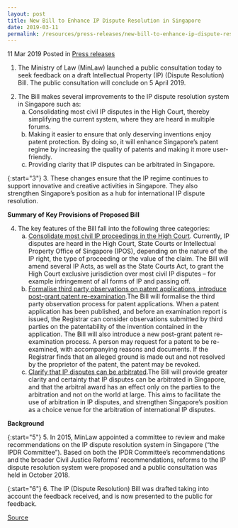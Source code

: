 ```yaml
---
layout: post
title: New Bill to Enhance IP Dispute Resolution in Singapore
date: 2019-03-11
permalink: /resources/press-releases/new-bill-to-enhance-ip-dispute-resolution-in-singapore/
---
```


11 Mar 2019 Posted in [Press releases](https://www.mlaw.gov.sg/news/press-releases/)

1. The Ministry of Law (MinLaw) launched a public consultation today to seek feedback on a draft Intellectual Property (IP) (Dispute Resolution) Bill. The public consultation will conclude on 5 April 2019.


<ol start="2">
<li>The Bill makes several improvements to the IP dispute resolution system in Singapore such as:
<ol style="list-style-type: lower-alpha;">
<li>Consolidating most civil IP disputes in the High Court, thereby simplifying the current system, where they are heard in multiple forums.</li>
<li> Making it easier to ensure that only deserving inventions enjoy patent protection. By doing so, it will enhance Singapore’s patent regime by increasing the quality of patents and making it more user-friendly.  </li>
<li>Providing clarity that IP disputes can be arbitrated in Singapore.</li>
</ol>
</li>
</ol>

{:start="3"}
3. These changes ensure that the IP regime continues to support innovative and creative activities in Singapore. They also strengthen Singapore’s position as a hub for international IP dispute resolution.

**Summary of Key Provisions of Proposed Bill**

<ol start="4">
<li>The key features of the Bill fall into the following three categories:

<ol style="list-style-type: lower-alpha;">
<li><u>Consolidate most civil IP proceedings in the High Court</u>. Currently, IP disputes are heard in the High Court, State Courts or Intellectual Property Office of Singapore (IPOS), depending on the nature of the IP right, the type of proceeding or the value of the claim. The Bill will amend several IP Acts, as well as the State Courts Act, to grant the High Court exclusive jurisdiction over most civil IP disputes – for example infringement of all forms of IP and passing off.</li>

<li><u>Formalise third party observations on patent applications, introduce post-grant patent re-examination</u>.The Bill will formalise the third party observation process for patent applications. When a patent application has been published, and before an examination report is issued, the Registrar can consider observations submitted by third parties on the patentability of the invention contained in the application. The Bill will also introduce a new post-grant patent re-examination process. A person may request for a patent to be re-examined, with accompanying reasons and documents. If the Registrar finds that an alleged ground is made out and not resolved by the proprietor of the patent, the patent may be revoked. </li>
<li><u>Clarify that IP disputes can be arbitrated</u>.The Bill will provide greater clarity and certainty that IP disputes can be arbitrated in Singapore, and that the arbitral award has an effect only on the parties to the arbitration and not on the world at large. This aims to facilitate the use of arbitration in IP disputes, and strengthen Singapore’s position as a choice venue for the arbitration of international IP disputes.</li>
</ol>

</li>
</ol>

**Background**

{:start="5"}
5. In 2015, MinLaw appointed a committee to review and make recommendations on the IP dispute resolution system in Singapore (“the IPDR Committee”). Based on both the IPDR Committee’s recommendations and the broader Civil Justice Reforms’ recommendations, reforms to the IP dispute resolution system were proposed and a public consultation was held in October 2018.

{:start="6"}
6. The IP (Dispute Resolution) Bill was drafted taking into account the feedback received, and is now presented to the public for feedback.

[Source](https://www.mlaw.gov.sg/news/press-releases/new-bill-to-enhance-ip-dispute-resolution-in-singapore)

